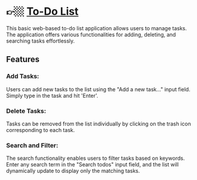 # 👉🏼 <a href="https://friendly-babka-7dac4e.netlify.app/">To-Do List</a>
This basic web-based to-do list application allows users to manage tasks. The application offers various functionalities for adding, deleting, and searching tasks effortlessly.

## Features
### Add Tasks:
Users can add new tasks to the list using the "Add a new task..." input field. Simply type in the task and hit 'Enter'.

### Delete Tasks:
Tasks can be removed from the list individually by clicking on the trash icon corresponding to each task.

### Search and Filter:
The search functionality enables users to filter tasks based on keywords. Enter any search term in the "Search todos" input field, and the list will dynamically update to display only the matching tasks.

